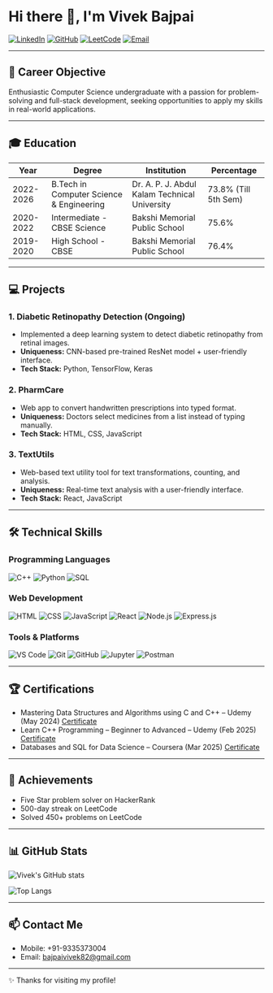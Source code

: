 # Hi there 👋, I'm **Vivek Bajpai**

[![LinkedIn](https://img.shields.io/badge/LinkedIn-0077B5?style=for-the-badge&logo=linkedin&logoColor=white)](https://in.linkedin.com/in/vivek-bajpai-68047a295)
[![GitHub](https://img.shields.io/badge/GitHub-181717?style=for-the-badge&logo=github&logoColor=white)](https://github.com/vivekbajpai82)
[![LeetCode](https://img.shields.io/badge/LeetCode-F79F1F?style=for-the-badge&logo=leetcode&logoColor=white)](https://leetcode.com/u/vb_2201640100328/)
[![Email](https://img.shields.io/badge/Email-D14836?style=for-the-badge&logo=gmail&logoColor=white)](mailto:bajpaivivek82@gmail.com)

---

## 🎯 Career Objective
Enthusiastic Computer Science undergraduate with a passion for problem-solving and full-stack development, seeking opportunities to apply my skills in real-world applications.

---

## 🎓 Education

| Year | Degree | Institution | Percentage |
|------|--------|-------------|------------|
| 2022-2026 | B.Tech in Computer Science & Engineering | Dr. A. P. J. Abdul Kalam Technical University | 73.8% (Till 5th Sem) |
| 2020-2022 | Intermediate - CBSE Science | Bakshi Memorial Public School | 75.6% |
| 2019-2020 | High School - CBSE | Bakshi Memorial Public School | 76.4% |

---

## 💻 Projects

### 1. Diabetic Retinopathy Detection (Ongoing)
- Implemented a deep learning system to detect diabetic retinopathy from retinal images.
- **Uniqueness:** CNN-based pre-trained ResNet model + user-friendly interface.
- **Tech Stack:** Python, TensorFlow, Keras

### 2. PharmCare
- Web app to convert handwritten prescriptions into typed format.
- **Uniqueness:** Doctors select medicines from a list instead of typing manually.
- **Tech Stack:** HTML, CSS, JavaScript

### 3. TextUtils
- Web-based text utility tool for text transformations, counting, and analysis.
- **Uniqueness:** Real-time text analysis with a user-friendly interface.
- **Tech Stack:** React, JavaScript

---

## 🛠 Technical Skills

### Programming Languages
![C++](https://img.shields.io/badge/C++-00599C?style=for-the-badge&logo=c%2B%2B&logoColor=white)
![Python](https://img.shields.io/badge/Python-FFD43B?style=for-the-badge&logo=python&logoColor=blue)
![SQL](https://img.shields.io/badge/SQL-00758F?style=for-the-badge&logo=postgresql&logoColor=white)

### Web Development
![HTML](https://img.shields.io/badge/HTML-E34F26?style=for-the-badge&logo=html5&logoColor=white)
![CSS](https://img.shields.io/badge/CSS-1572B6?style=for-the-badge&logo=css3&logoColor=white)
![JavaScript](https://img.shields.io/badge/JavaScript-F7DF1E?style=for-the-badge&logo=javascript&logoColor=black)
![React](https://img.shields.io/badge/React-61DAFB?style=for-the-badge&logo=react&logoColor=black)
![Node.js](https://img.shields.io/badge/Node.js-339933?style=for-the-badge&logo=nodedotjs&logoColor=white)
![Express.js](https://img.shields.io/badge/Express.js-000000?style=for-the-badge)

### Tools & Platforms
![VS Code](https://img.shields.io/badge/VS%20Code-007ACC?style=for-the-badge&logo=visual-studio-code&logoColor=white)
![Git](https://img.shields.io/badge/Git-F05032?style=for-the-badge&logo=git&logoColor=white)
![GitHub](https://img.shields.io/badge/GitHub-181717?style=for-the-badge&logo=github&logoColor=white)
![Jupyter](https://img.shields.io/badge/Jupyter-F37626?style=for-the-badge&logo=jupyter&logoColor=white)
![Postman](https://img.shields.io/badge/Postman-FF6C37?style=for-the-badge&logo=postman&logoColor=white)

---

## 🏆 Certifications
- Mastering Data Structures and Algorithms using C and C++ – Udemy (May 2024) [Certificate](#)
- Learn C++ Programming – Beginner to Advanced – Udemy (Feb 2025) [Certificate](#)
- Databases and SQL for Data Science – Coursera (Mar 2025) [Certificate](#)

---

## 🏅 Achievements
- Five Star problem solver on HackerRank
- 500-day streak on LeetCode
- Solved 450+ problems on LeetCode

---

## 📊 GitHub Stats

![Vivek's GitHub stats](https://github-readme-stats.vercel.app/api?username=vivekbajpai82&show_icons=true&theme=radical)

![Top Langs](https://github-readme-stats.vercel.app/api/top-langs/?username=vivekbajpai82&layout=compact&theme=radical)

---

## 📫 Contact Me
- Mobile: +91-9335373004  
- Email: [bajpaivivek82@gmail.com](mailto:bajpaivivek82@gmail.com)  

---

✨ Thanks for visiting my profile!
